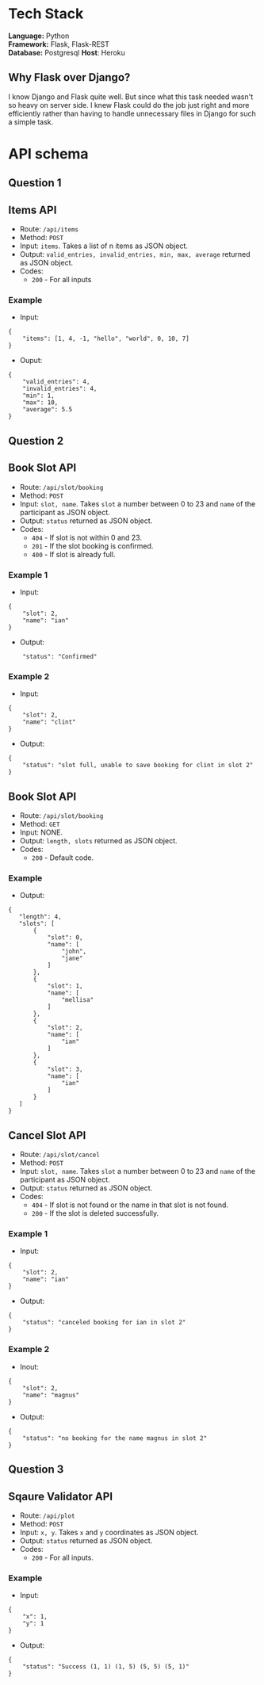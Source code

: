 # Tech Stack
**Language:** Python\
**Framework:** Flask, Flask-REST\
**Database:** Postgresql
**Host**: Heroku

## Why Flask over Django?
I know Django and Flask quite well. But since what this task needed wasn't so heavy on server side. I knew Flask could do the job just right and more efficiently rather than having to handle unnecessary files in Django for such a simple task.

# API schema

## Question 1
## Items API 
* Route: ```/api/items```
* Method: ```POST```
* Input: ```items```. Takes a list of n items as JSON object.
* Output: ```valid_entries, invalid_entries, min, max, average``` returned as JSON object.
* Codes: 
    * ```200``` - For all inputs

### Example
- Input:
```
{
    "items": [1, 4, -1, "hello", "world", 0, 10, 7]
}
```
- Ouput:
```
{
    "valid_entries": 4,
    "invalid_entries": 4,
    "min": 1,
    "max": 10,
    "average": 5.5
}
```

## Question 2
## Book Slot API
* Route: ```/api/slot/booking```
* Method: ```POST```
* Input: ```slot, name```. Takes ```slot``` a number between 0 to 23 and ```name``` of the participant as JSON object.
* Output: ```status``` returned as JSON object.
* Codes:
    * ```404``` - If slot is not within 0 and 23.
    * ```201``` - If the slot booking is confirmed.
    * ```400``` - If slot is already full.
    
### Example 1  
- Input:
```
{
    "slot": 2,
    "name": "ian"
}
```
- Output:
```
    "status": "Confirmed"
```

### Example 2
- Input:
```
{
    "slot": 2,
    "name": "clint"
}
```

- Output:
```
{
    "status": "slot full, unable to save booking for clint in slot 2"
}
```

## Book Slot API
* Route: ```/api/slot/booking```
* Method: ```GET```
* Input: NONE.
* Output: ```length, slots``` returned as JSON object.
* Codes:
    * ```200``` - Default code.
    
### Example
 - Output:
 ```
 {
    "length": 4,
    "slots": [
        {
            "slot": 0,
            "name": [
                "john",
                "jane"
            ]
        },
        {
            "slot": 1,
            "name": [
                "mellisa"
            ]
        },
        {
            "slot": 2,
            "name": [
                "ian"
            ]
        },
        {
            "slot": 3,
            "name": [
                "ian"
            ]
        }
    ]
}
 ```

## Cancel Slot API
* Route: ```/api/slot/cancel```
* Method: ```POST```
* Input: ```slot, name```. Takes ```slot``` a number between 0 to 23 and ```name``` of the participant as JSON object.
* Output: ```status``` returned as JSON object.
* Codes:
    * ```404``` - If slot is not found or the name in that slot is not found.
    * ```200``` - If the slot is deleted successfully.

### Example 1
- Input:
```
{
    "slot": 2,
    "name": "ian"
}
```

- Output:
```
{
    "status": "canceled booking for ian in slot 2"
}
```

### Example 2
- Inout:
```
{
    "slot": 2,
    "name": "magnus"
}
```

- Output:
```
{
    "status": "no booking for the name magnus in slot 2"
}
```

## Question 3
## Sqaure Validator API
* Route: ```/api/plot```
* Method: ```POST```
* Input: ```x, y```. Takes ```x``` and ```y``` coordinates as JSON object.
* Output: ```status``` returned as JSON object.
* Codes:
    * ```200``` - For all inputs.
    
### Example 
- Input:
```
{
    "x": 1,
    "y": 1
}
```
- Output:
```
{
    "status": "Success (1, 1) (1, 5) (5, 5) (5, 1)"
}
```






